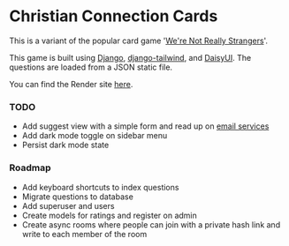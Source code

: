 # Christian Connection Cards
This is a variant of the popular card game '[We're Not Really Strangers](https://www.werenotreallystrangers.com/)'.

This game is built using [Django](https://www.djangoproject.com/), [django-tailwind](https://django-tailwind.readthedocs.io/en/latest/installation.html), and [DaisyUI](https://daisyui.com/). The questions are loaded from a JSON static file.

You can find the Render site [here](https://christian-connection-cards.onrender.com/).

### TODO
- Add suggest view with a simple form and read up on [email services](https://docs.djangoproject.com/en/4.2/topics/email/)
- Add dark mode toggle on sidebar menu
- Persist dark mode state

### Roadmap
- Add keyboard shortcuts to index questions
- Migrate questions to database
- Add superuser and users
- Create models for ratings and register on admin
- Create async rooms where people can join with a private hash link and write to each member of the room